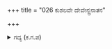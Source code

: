 +++
title = "026 ಕುಶಲವೇ ದೇವೇನ್ದ್ರನಾತನ"

+++

<details><summary>ಗದ್ಯ (ಕ.ಗ.ಪ) </summary>

26. ದೇವೇಂದ್ರನು ಕ್ಷೇಮವೇ ? ಅವನ ಅಪ್ಸರೆಯರು  ಕುಶಲಿಗಳೇ ? ದೈತ್ಯರು ಅಂಕೆಯಲ್ಲಿರುವರೇ ? ಸ್ವರ್ಗ ಲೋಕವು ನಿರ್ಭಯದಿಂದ ಇದೆಯೆ ? ದಿಕ್ಪಾಲಕರು ಮನ್ನಿಸುವರೆ ? ಸುರಲೋಕದ ಸುಖಕ್ಕೆ ಸಂಕಷ್ಟವಿಲ್ಲ ತಾನೇ ? ಎಂದು ಧರ್ಮರಾಯನು ಕೇಳಿದನು.
</details>

